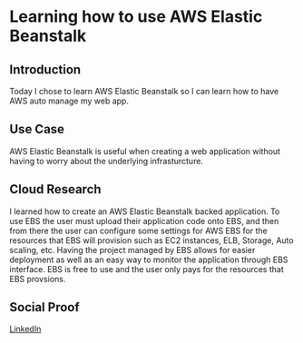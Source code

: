 # Learning how to use AWS Elastic Beanstalk

## Introduction

Today I chose to learn AWS Elastic Beanstalk so I can learn how to have AWS auto manage my web app.

## Use Case

AWS Elastic Beanstalk is useful when creating a web application without having to worry about the underlying infrasturcture.

## Cloud Research

I learned how to create an AWS Elastic Beanstalk backed application. To use EBS the user must upload their application code onto EBS, and then from there the user can configure some settings for AWS EBS for the resources that EBS will provision such as EC2 instances, ELB, Storage, Auto scaling, etc. Having the project managed by EBS allows for easier deployment as well as an easy way to monitor the application through EBS interface. EBS is free to use and the user only pays for the resources that EBS provsions.

## Social Proof

[LinkedIn](https://www.linkedin.com/posts/rockyle98_100daysofcloud-aws-cloud-activity-6817484699154345984-kyth)
